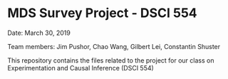 # MDS Survey Project - DSCI 554

Date: March 30, 2019

Team members: Jim Pushor, Chao Wang, Gilbert Lei, Constantin Shuster

This repository contains the files related to the project for our class on Experimentation and Causal Inference (DSCI 554)
